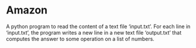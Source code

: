 # Amazon

A python program to read the content of a text file ‘input.txt’. For each line in ‘input.txt’, the program writes a new line in a
new text file ‘output.txt’ that computes the answer to some operation on a list of numbers.
